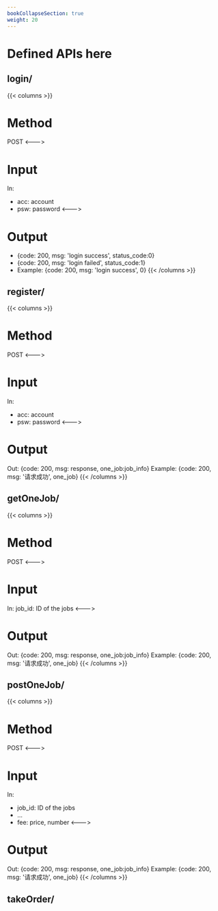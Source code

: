 ```yaml
---
bookCollapseSection: true
weight: 20
---
```


# Defined APIs here

## login/
{{< columns >}} <!-- begin columns block -->
# Method
POST
<---> <!-- magic sparator, between columns -->
# Input
In: 
- acc: account
- psw: password
<---> <!-- magic sparator, between columns -->
# Output
- {code: 200, msg: 'login success', status_code:0}
- {code: 200, msg: 'login failed', status_code:1}
- Example: {code: 200, msg: 'login success', 0}
{{< /columns >}}

## register/
{{< columns >}} <!-- begin columns block -->
# Method
POST
<---> <!-- magic sparator, between columns -->
# Input
In: 
- acc: account
- psw: password
<---> <!-- magic sparator, between columns -->
# Output
Out: {code: 200, msg: response, one_job:job_info}
Example: {code: 200, msg: '请求成功', one_job}
{{< /columns >}}

## getOneJob/
{{< columns >}} <!-- begin columns block -->
# Method
POST
<---> <!-- magic sparator, between columns -->
# Input
In: job_id: ID of the jobs
<---> <!-- magic sparator, between columns -->
# Output
Out: {code: 200, msg: response, one_job:job_info}
Example: {code: 200, msg: '请求成功', one_job}
{{< /columns >}}


## postOneJob/
{{< columns >}} <!-- begin columns block -->
# Method
POST
<---> <!-- magic sparator, between columns -->
# Input
In: 
- job_id: ID of the jobs
- ...
- fee: price, number
<---> <!-- magic sparator, between columns -->
# Output
Out: {code: 200, msg: response, one_job:job_info}
Example: {code: 200, msg: '请求成功', one_job}
{{< /columns >}}


## takeOrder/


